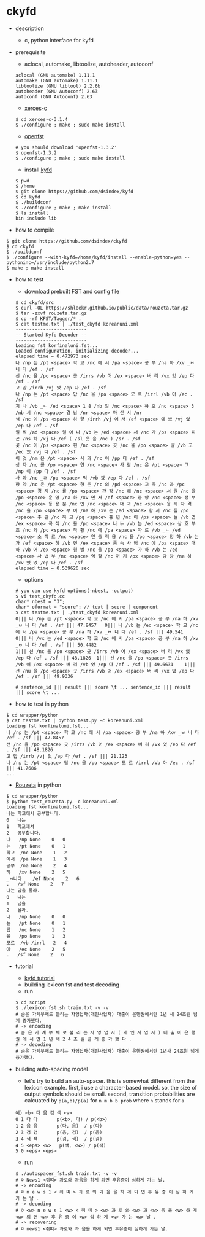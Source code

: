 ckyfd
===

- description
  - c, python interface for kyfd

- prerequisite
  - aclocal, automake, libtoolize, autoheader, autoconf
  ```
  aclocal (GNU automake) 1.11.1
  automake (GNU automake) 1.11.1
  libtoolize (GNU libtool) 2.2.6b 
  autoheader (GNU Autoconf) 2.63
  autoconf (GNU Autoconf) 2.63
  ```
  - [xerces-c](http://xerces.apache.org/xerces-c/download.cgi)
  ```
  $ cd xerces-c-3.1.4
  $ ./configure ; make ; sudo make install
  ```
  - [openfst](http://www.openfst.org/twiki/bin/view/FST/WebHome)
  ```
  # you should download 'openfst-1.3.2' 
  $ openfst-1.3.2
  $ ./configure ; make ; sudo make install
  ```
  - install [kyfd](https://github.com/dsindex/kyfd)
  ```
  $ pwd
  $ /home
  $ git clone https://github.com/dsindex/kyfd
  $ cd kyfd
  $ ./buildconf
  $ ./configure ; make ; make install
  $ ls install
  bin include lib
  ```

- how to compile
```
$ git clone https://github.com/dsindex/ckyfd
$ cd ckyfd
$ ./buildconf
$ ./configure --with-kyfd=/home/kyfd/install --enable-python=yes --pythoninc=/usr/include/python2.7
$ make ; make install
```

- how to test
  - download prebuilt FST and config file
  ```
  $ cd ckyfd/src
  $ curl -OL https://shleekr.github.io/public/data/rouzeta.tar.gz
  $ tar -zxvf rouzeta.tar.gz
  $ cp -rf KFST/Tagger/* .
  $ cat testme.txt | ./test_ckyfd koreanuni.xml
  --------------------------
  -- Started Kyfd Decoder --
  --------------------------
  Loading fst korfinaluni.fst...
  Loaded configuration, initializing decoder...
  elapsed time = 0.472973 sec
  나 /np 는 /pt <space> 학 교 /nc 에 서 /pa <space> 공 부 /na 하 /xv _ㅂ 니 다 /ef . /sf
  선 /nc 을 /po <space> 긋 /irrs /vb 어 /ex <space> 버 리 /vx 었 /ep 다 /ef . /sf
  고 맙 /irrb /vj 었 /ep 다 /ef . /sf
  나 /np 는 /pt <space> 답 /nc 을 /po <space> 모 르 /irrl /vb 아 /ec . /sf
  지 나 /vb _ㄴ /ed <space> 1 8 /nb 일 /nc <space> 하 오 /nc <space> 3 /nb 시 /nc <space> 경 남 /nr <space> 마 산 시 /nr
  색 /nc 이 /ps <space> 하 얗 /irrh /vj 어 서 /ef <space> 예 쁘 /vj 었 /ep 다 /ef . /sf
  일 찍 /ad <space> 일 어 나 /vb 는 /ed <space> 새 /nc 가 /ps <space> 피 곤 /ns 하 /xj 다 /ef ( /sl 웃 음 /nc ) /sr . /sf
  꽃 /nc 이 /ps <space> 핀 /nc <space> 곳 /nc 을 /po <space> 알 /vb 고 /ec 있 /vj 다 /ef . /sf
  이 것 /nm 은 /pt <space> 사 과 /nc 이 /pp 다 /ef . /sf
  상 자 /nc 를 /po <space> 연 /nc <space> 사 람 /nc 은 /pt <space> 그 /np 이 /pp 다 /ef . /sf
  사 과 /nc _ㄹ /po <space> 먹 /vb 겠 /ep 다 /ef . /sf
  향 약 /nc 은 /pt <space> 향 촌 /nc 의 /pd <space> 교 육 /nc 과 /pc <space> 경 제 /nc 를 /po <space> 관 장 /nc 해 /nc <space> 서 원 /nc 을 /po <space> 운 영 /na 하 /xv 면 서 /ef <space> 중 앙 /nc <space> 정 부 /nc <space> 등 용 문 /nc 인 /nc <space> 대 과 /nc <space> 응 시 자 격 /nc 을 /po <space> 부 여 /na 하 /xv 는 /ed <space> 향 시 /nc 를 /po <space> 주 관 /nc 하 고 /pq <space> 흉 년 /nc 이 /ps <space> 들 /vb 면 /ex <space> 곡 식 /nc 을 /po <space> 나 누 /vb 는 /ed <space> 상 호 부 조 /nc 와 /pc <space> 작 황 /nc 에 /pa <space> 따 르 /vb _ㄴ /ed <space> 소 작 료 /nc <space> 연 동 적 용 /nc 을 /po <space> 정 하 /vb 는 가 /ef <space> 하 /vb 면 /ex <space> 풍 속 사 범 /nc 에 /pa <space> 대 하 /vb 어 /ex <space> 형 벌 /nc 을 /po <space> 가 하 /vb 는 /ed <space> 사 법 부 /nc <space> 역 할 /nc 까 지 /px <space> 담 당 /na 하 /xv 었 었 /ep 다 /ef . /sf
  elapsed time = 0.539626 sec
  ```
  - options
  ```
  # you can use kyfd options(-nbest, -output)
  $ vi test_ckyfd.cc
  char* nbest = "3";
  char* oformat = "score"; // text | score | component
  $ cat testme.txt | ./test_ckyfd koreanuni.xml
  0||| 나 /np 는 /pt <space> 학 교 /nc 에 서 /pa <space> 공 부 /na 하 /xv _ㅂ 니 다 /ef . /sf ||| 47.8457	0||| 나 /vb 는 /ed <space> 학 교 /nc 에 서 /pa <space> 공 부 /na 하 /xv _ㅂ 니 다 /ef . /sf ||| 49.541	0||| 나 /vx 는 /ed <space> 학 교 /nc 에 서 /pa <space> 공 부 /na 하 /xv _ㅂ 니 다 /ef . /sf ||| 50.4482
  1||| 선 /nc 을 /po <space> 긋 /irrs /vb 어 /ex <space> 버 리 /vx 었 /ep 다 /ef . /sf ||| 48.1826	1||| 선 /nc 을 /po <space> 긋 /irrs /vb 어 /ex <space> 버 리 /vb 었 /ep 다 /ef . /sf ||| 49.6631	1||| 선 /nu 을 /po <space> 긋 /irrs /vb 어 /ex <space> 버 리 /vx 었 /ep 다 /ef . /sf ||| 49.9336

  # sentence_id ||| result ||| score \t ... sentence_id ||| result ||| score \t ...
  ```

- how to test in python
```
$ cd wrapper/python
$ cat testme.txt | python test.py -c koreanuni.xml
Loading fst korfinaluni.fst...
나 /np 는 /pt <space> 학 교 /nc 에 서 /pa <space> 공 부 /na 하 /xv _ㅂ 니 다 /ef . /sf ||| 47.8457
선 /nc 을 /po <space> 긋 /irrs /vb 어 /ex <space> 버 리 /vx 었 /ep 다 /ef . /sf ||| 48.1826
고 맙 /irrb /vj 었 /ep 다 /ef . /sf ||| 21.123
나 /np 는 /pt <space> 답 /nc 을 /po <space> 모 르 /irrl /vb 아 /ec . /sf ||| 41.7686
...
```

- [Rouzeta](https://shleekr.github.io/) in python
```
$ cd wrapper/python
$ python test_rouzeta.py -c koreanuni.xml
Loading fst korfinaluni.fst...
나는 학교에서 공부합니다.
0	나는
1	학교에서
2	공부합니다.
나	/np	None	0	0
는	/pt	None	0	1
학교	/nc	None	1	2
에서	/pa	None	1	3
공부	/na	None	2	4
하	/xv	None	2	5
_ㅂ니다	/ef	None	2	6
.	/sf	None	2	7
나는 답을 몰라.
0	나는
1	답을
2	몰라.
나	/np	None	0	0
는	/pt	None	0	1
답	/nc	None	1	2
을	/po	None	1	3
모르	/vb	/irrl	2	4
아	/ec	None	2	5
.	/sf	None	2	6
```

- tutorial
  - [kyfd tutorial](http://www.phontron.com/kyfd/tut1/)
  - building lexicon fst and test decoding
  - run
  ```
  $ cd script
  $ ./lexicon_fst.sh train.txt -v -v
  # 숨은 가계부채로 불리는 자영업자(개인사업자) 대출이 은행권에서만 1년 새 24조원 넘게 증가했다.
  # -> encoding
  # 숨 은 가 계 부 채 로 불 리 는 자 영 업 자 ( 개 인 사 업 자 ) 대 출 이 은 행 권 에 서 만 1 년 새 2 4 조 원 넘 게 증 가 했 다 .
  # -> decoding
  # 숨은 가계부채로 불리는 자영업자(개인사업자) 대출이 은행권에서만 1년새 24조원 넘게 증가했다.
  ```

- building auto-spacing model
  - let's try to build an auto-spacer. this is somewhat different from the lexicon example. first, i use a character-based model. so, the size of output symbols should be small. second, transition probabilities are calcuated by `p(a,b)/p(a)` for `n m b b prob` where `n` stands for `a`
  ```
  예) <b> 다 음 검 색 <w>
  0 1 다 다       p(<b>, 다) / p(<b>)
  1 2 음 음       p(다, 음)  / p(다)
  2 3 검 검       p(음, 검)  / p(음)
  3 4 색 색       p(검, 색)  / p(검)
  4 5 <eps> <w>   p(색, <w>) / p(색)
  5 0 <eps> <eps>
  ```
  - run
  ```
  $ ./autospacer_fst.sh train.txt -v -v
  # © News1 <쥐띠> 과로와 과음을 하게 되면 후유증이 심하게 가는 날.
  # -> encoding
  # © n e w s 1 < 쥐 띠 > 과 로 와 과 음 을 하 게 되 면 후 유 증 이 심 하 게 가 는 날 .
  # -> decoding
  # © <w> n e w s 1 <w> < 쥐 띠 > <w> 과 로 와 <w> 과 <w> 음 을 <w> 하 게 <w> 되 면 <w> 후 유 증 이 <w> 심 하 게 <w> 가 는 <w> 날 .
  # -> recovering
  # © news1 <쥐띠> 과로와 과 음을 하게 되면 후유증이 심하게 가는 날.
  ```


